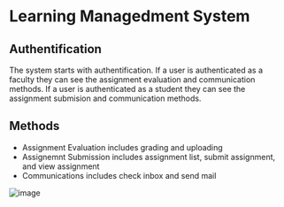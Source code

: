 # Learning Managedment System

## Authentification
The system starts with authentification. If a user is authenticated as a faculty they can see the assignment evaluation and communication methods. If a user is authenticated as a student they can see the assignment submision and communication methods. 

## Methods
- Assignment Evaluation includes grading and uploading
- Assignemnt Submission includes assignment list, submit assignment, and view assignment
- Communications includes check inbox and send mail

![image](https://user-images.githubusercontent.com/54961655/194892456-7f54da67-cb8e-4565-99e4-01b037ea5099.png)
